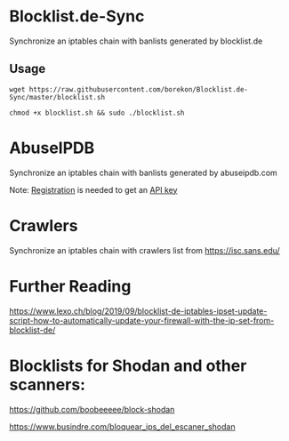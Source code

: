 # Blocklist.de-Sync
Synchronize an iptables chain with banlists generated by blocklist.de
## Usage
`wget https://raw.githubusercontent.com/borekon/Blocklist.de-Sync/master/blocklist.sh`

`chmod +x blocklist.sh && sudo ./blocklist.sh`
# AbuseIPDB
Synchronize an iptables chain with banlists generated by abuseipdb.com

Note: [Registration](https://www.abuseipdb.com/pricing) is needed to get an [API key](https://www.abuseipdb.com/account/api)

# Crawlers
Synchronize an iptables chain with crawlers list from https://isc.sans.edu/

# Further Reading
https://www.lexo.ch/blog/2019/09/blocklist-de-iptables-ipset-update-script-how-to-automatically-update-your-firewall-with-the-ip-set-from-blocklist-de/

# Blocklists for Shodan and other scanners:

https://github.com/boobeeeee/block-shodan

https://www.busindre.com/bloquear_ips_del_escaner_shodan
